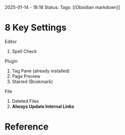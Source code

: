 2025-01-14 - 18:18
Status:
Tags: [[Obsidian markdown]]
# 8 Key Settings
Editor
1. Spell Check

Plugin
1. Tag Pane (already installed)
2. Page Preview 
3. Starred (Bookmark)

File
1. Deleted Files
2. **Always Update Internal Links**


# Reference
